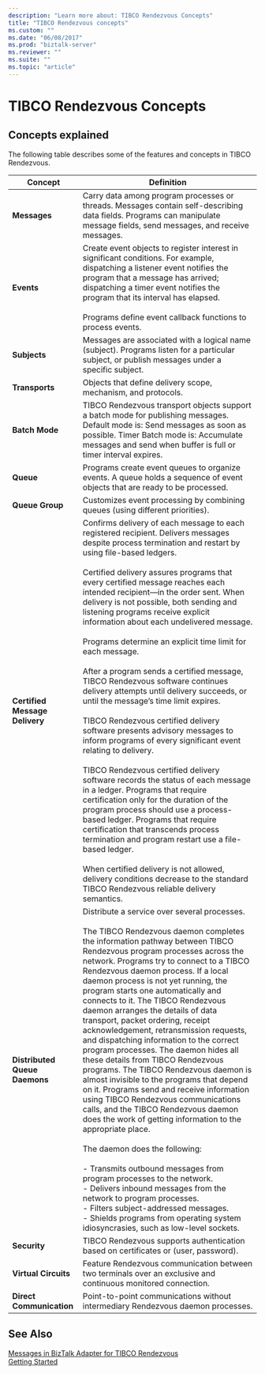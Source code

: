 ```yaml
---
description: "Learn more about: TIBCO Rendezvous Concepts"
title: "TIBCO Rendezvous concepts"
ms.custom: ""
ms.date: "06/08/2017"
ms.prod: "biztalk-server"
ms.reviewer: ""
ms.suite: ""
ms.topic: "article"
---
```

# TIBCO Rendezvous Concepts

## Concepts explained
The following table describes some of the features and concepts in TIBCO Rendezvous.  
  
|Concept|Definition|  
|-------------|----------------|  
|**Messages**|Carry data among program processes or threads. Messages contain self-describing data fields. Programs can manipulate message fields, send messages, and receive messages.|  
|**Events**|Create event objects to register interest in significant conditions. For example, dispatching a listener event notifies the program that a message has arrived; dispatching a timer event notifies the program that its interval has elapsed.<br /><br /> Programs define event callback functions to process events.|  
|**Subjects**|Messages are associated with a logical name (subject). Programs listen for a particular subject, or publish messages under a specific subject.|  
|**Transports**|Objects that define delivery scope, mechanism, and protocols.|  
|**Batch Mode**|TIBCO Rendezvous transport objects support a batch mode for publishing messages. <br />Default mode is: Send messages as soon as possible. Timer Batch mode is: Accumulate messages and send when buffer is full or timer interval expires.|  
|**Queue**|Programs create event queues to organize events. A queue holds a sequence of event objects that are ready to be processed.|  
|**Queue Group**|Customizes event processing by combining queues (using different priorities).|  
|**Certified Message Delivery**|Confirms delivery of each message to each registered recipient. Delivers messages despite process termination and restart by using file-based ledgers.<br /><br /> Certified delivery assures programs that every certified message reaches each intended recipient—in the order sent. When delivery is not possible, both sending and listening programs receive explicit information about each undelivered message.<br /><br /> Programs determine an explicit time limit for each message.<br /><br /> After a program sends a certified message, TIBCO Rendezvous software continues delivery attempts until delivery succeeds, or until the message’s time limit expires.<br /><br /> TIBCO Rendezvous certified delivery software presents advisory messages to inform programs of every significant event relating to delivery.<br /><br /> TIBCO Rendezvous certified delivery software records the status of each message in a ledger. Programs that require certification only for the duration of the program process should use a process-based ledger. Programs that require certification that transcends process termination and program restart use a file-based ledger.<br /><br /> When certified delivery is not allowed, delivery conditions decrease to the standard TIBCO Rendezvous reliable delivery semantics.|  
|**Distributed Queue Daemons**|Distribute a service over several processes.<br /><br /> The TIBCO Rendezvous daemon completes the information pathway between TIBCO Rendezvous program processes across the network. Programs try to connect to a TIBCO Rendezvous daemon process. If a local daemon process is not yet running, the program starts one automatically and connects to it. The TIBCO Rendezvous daemon arranges the details of data transport, packet ordering, receipt acknowledgement, retransmission requests, and dispatching information to the correct program processes. The daemon hides all these details from TIBCO Rendezvous programs. The TIBCO Rendezvous daemon is almost invisible to the programs that depend on it. Programs send and receive information using TIBCO Rendezvous communications calls, and the TIBCO Rendezvous daemon does the work of getting information to the appropriate place.<br /><br /> The daemon does the following:<br /><br /> -   Transmits outbound messages from program processes to the network.<br />-   Delivers inbound messages from the network to program processes.<br />-   Filters subject-addressed messages.<br />-   Shields programs from operating system idiosyncrasies, such as low-level sockets.|  
|**Security**|TIBCO Rendezvous supports authentication based on certificates or (user, password).|  
|**Virtual Circuits**|Feature Rendezvous communication between two terminals over an exclusive and continuous monitored connection.|  
|**Direct Communication**|Point-to-point communications without intermediary Rendezvous daemon processes.|  
  
## See Also  
 [Messages in BizTalk Adapter for TIBCO Rendezvous](../core/messages-in-biztalk-adapter-for-tibco-rendezvous.md)   
 [Getting Started](../core/getting-started-with-biztalk-adapter-for-tibco-rendezvous.md)
